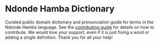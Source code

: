 
# Ndonde Hamba Dictionary

Curated public domain dictionary and pronunciation guide for terms in the Ndonde Hamba language. See the [contributing guide](https://github.com/drumworkteam/term/blob/make/.github/contributing.md) for details on how to contribute. We would love your support, even if it is just fixing a word or adding a single definition. Thank you for all your help!